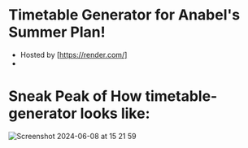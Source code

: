 # Timetable Generator for Anabel's Summer Plan!
* Hosted by [https://render.com/]
* 

# Sneak Peak of How timetable-generator looks like:
![Screenshot 2024-06-08 at 15 21 59](https://github.com/anabelyong/timetable-generator/assets/65429211/325b67f4-eee1-415e-8443-1786d91e31b5)

